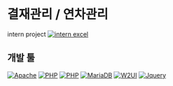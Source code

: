 # 결재관리 / 연차관리
intern project
[![intern excel](https://res.cloudinary.com/dosktjxwj/image/upload/v1634719297/%EB%8D%94%EB%AA%A8%EB%AA%A8%EC%8A%A4%EC%97%91%EC%85%80_wdszo6.png)](https://res.cloudinary.com/dosktjxwj/image/upload/v1634719297/%EB%8D%94%EB%AA%A8%EB%AA%A8%EC%8A%A4%EC%97%91%EC%85%80_wdszo6.png "intern excel" )

## 개발 툴
[![Apache](https://res.cloudinary.com/dosktjxwj/image/upload/w_150/v1634719516/%EB%8B%A4%EC%9A%B4%EB%A1%9C%EB%93%9C_7_wrtpje.png)](https://res.cloudinary.com/dosktjxwj/image/upload/w_150/v1634719516/%EB%8B%A4%EC%9A%B4%EB%A1%9C%EB%93%9C_7_wrtpje.png "Apache" )
[![PHP](https://res.cloudinary.com/dosktjxwj/image/upload/w_150/v1634718583/%EB%8B%A4%EC%9A%B4%EB%A1%9C%EB%93%9C_5_dz8xlb.png)](https://res.cloudinary.com/dosktjxwj/image/upload/w_150/v1634718583/%EB%8B%A4%EC%9A%B4%EB%A1%9C%EB%93%9C_5_dz8xlb.png "PHP" )
[![PHP](https://res.cloudinary.com/dosktjxwj/image/upload/w_150/v1634718585/%EB%8B%A4%EC%9A%B4%EB%A1%9C%EB%93%9C_6_ioekdf.png)](https://res.cloudinary.com/dosktjxwj/image/upload/w_150/v1634718585/%EB%8B%A4%EC%9A%B4%EB%A1%9C%EB%93%9C_6_ioekdf.png "Codeigniter" )
[![MariaDB](https://res.cloudinary.com/dosktjxwj/image/upload/w_150/v1634719542/tXYoHCKv_400x400_c3mc0d.jpg)](https://res.cloudinary.com/dosktjxwj/image/upload/w_150/v1634719542/tXYoHCKv_400x400_c3mc0d.jpg "MariaDB" )
[![W2UI](https://res.cloudinary.com/dosktjxwj/image/upload/v1634718589/images_ierk5m.png)](https://res.cloudinary.com/dosktjxwj/image/upload/v1634718589/images_ierk5m.png "W2UI" )
[![Jquery](https://res.cloudinary.com/dosktjxwj/image/upload/w_150/v1634712920/%EB%8B%A4%EC%9A%B4%EB%A1%9C%EB%93%9C_4_ud0ju6.png)](https://res.cloudinary.com/dosktjxwj/image/upload/w_150/v1634712920/%EB%8B%A4%EC%9A%B4%EB%A1%9C%EB%93%9C_4_ud0ju6.png "Jquery" )